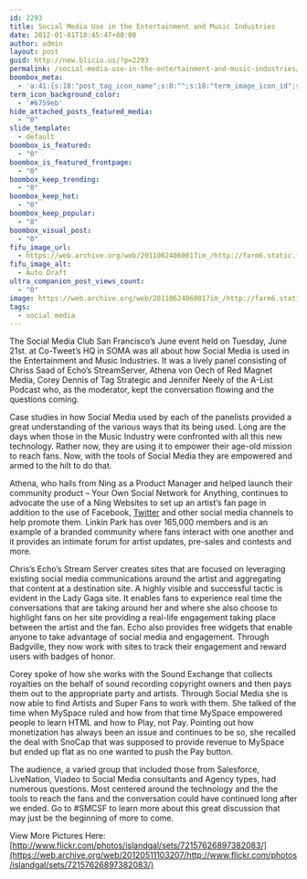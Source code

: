 ```yaml
---
id: 2293
title: Social Media Use in the Entertainment and Music Industries
date: 2012-01-01T18:45:47+00:00
author: admin
layout: post
guid: http://new.blicio.us/?p=2293
permalink: /social-media-use-in-the-entertainment-and-music-industries/
boombox_meta:
  - 'a:41:{s:18:"post_tag_icon_name";s:0:"";s:18:"term_image_icon_id";s:0:"";s:26:"term_icon_background_color";s:7:"#6759eb";s:34:"hide_attached_posts_featured_media";i:0;s:16:"title_area_style";s:7:"inherit";s:31:"title_area_background_container";s:7:"inherit";s:21:"title_area_text_color";s:0:"";s:19:"title_area_bg_color";s:0:"";s:25:"title_area_gradient_color";s:0:"";s:32:"title_area_bg_gradient_direction";s:3:"top";s:27:"title_area_background_image";s:0:"";s:32:"title_area_background_image_size";s:4:"auto";s:36:"title_area_background_image_position";s:6:"center";s:34:"title_area_background_image_repeat";s:9:"repeat-no";s:27:"boombox_hide_featured_image";s:10:"customizer";s:14:"boombox_layout";s:7:"inherit";s:16:"boombox_template";s:6:"style1";s:20:"boombox_sidebar_type";s:13:"1-sidebar-1_3";s:27:"boombox_sidebar_orientation";s:5:"right";s:17:"boombox_video_url";s:0:"";s:30:"boombox_article_source_heading";N;s:26:"boombox_article_source_url";s:0:"";s:28:"boombox_article_source_label";s:0:"";s:29:"boombox_article_source_follow";s:8:"nofollow";s:29:"boombox_article_source_target";i:0;s:27:"boombox_article_via_heading";N;s:23:"boombox_article_via_url";s:0:"";s:25:"boombox_article_via_label";s:0:"";s:26:"boombox_article_via_follow";s:8:"nofollow";s:26:"boombox_article_via_target";i:0;s:26:"boombox_post_regular_price";s:0:"";s:27:"boombox_post_discount_price";s:0:"";s:27:"boombox_post_affiliate_link";s:0:"";s:44:"boombox_post_affiliate_link_use_as_post_link";i:0;s:19:"boombox_is_featured";i:0;s:29:"boombox_is_featured_frontpage";i:0;s:21:"boombox_keep_trending";i:0;s:16:"boombox_keep_hot";i:0;s:20:"boombox_keep_popular";i:0;s:19:"boombox_visual_post";i:0;s:20:"boombox_post_gallery";s:0:"";}'
term_icon_background_color:
  - '#6759eb'
hide_attached_posts_featured_media:
  - "0"
slide_template:
  - default
boombox_is_featured:
  - "0"
boombox_is_featured_frontpage:
  - "0"
boombox_keep_trending:
  - "0"
boombox_keep_hot:
  - "0"
boombox_keep_popular:
  - "0"
boombox_visual_post:
  - "0"
fifu_image_url:
  - https://web.archive.org/web/20110624060017im_/http://farm6.static.flickr.com/5148/5860430516_8308b1c711.jpg
fifu_image_alt:
  - Auto Draft
ultra_companion_post_views_count:
  - "0"
image: https://web.archive.org/web/20110624060017im_/http://farm6.static.flickr.com/5148/5860430516_8308b1c711.jpg
tags:
  - social media
---
```

The Social Media Club San Francisco’s June event held on Tuesday, June 21st. at Co-Tweet’s HQ in SOMA was all about how Social Media is used in the Entertainment and Music Industries. It was a lively panel consisting of Chriss Saad of Echo’s StreamServer, Athena von Oech of Red Magnet Media, Corey Dennis of Tag Strategic and Jennifer Neely of the A-List Podcast who, as the moderator, kept the conversation flowing and the questions coming.

Case studies in how Social Media used by each of the panelists provided a great understanding of the various ways that its being used. Long are the days when those in the Music Industry were confronted with all this new technology. Rather now, they are using it to empower their age-old mission to reach fans. Now, with the tools of Social Media they are empowered and armed to the hilt to do that.

Athena, who hails from Ning as a Product Manager and helped launch their community product – Your Own Social Network for Anything, continues to advocate the use of a Ning Websites to set up an artist’s fan page in addition to the use of Facebook, [Twitter](https://new.blicio.us/how-to-promote-your-startup-using-twitter/) and other social media channels to help promote them. Linkin Park has over 165,000 members and is an example of a branded community where fans interact with one another and it provides an intimate forum for artist updates, pre-sales and contests and more.

Chris’s Echo’s Stream Server creates sites that are focused on leveraging existing social media communications around the artist and aggregating that content at a destination site. A highly visible and successful tactic is evident in the Lady Gaga site. It enables fans to experience real time the conversations that are taking around her and where she also choose to highlight fans on her site providing a real-life engagement taking place between the artist and the fan. Echo also provides free widgets that enable anyone to take advantage of social media and engagement. Through Badgville, they now work with sites to track their engagement and reward users with badges of honor.

Corey spoke of how she works with the Sound Exchange that collects royalties on the behalf of sound recording copyright owners and then pays them out to the appropriate party and artists. Through Social Media she is now able to find Artists and Super Fans to work with them. She talked of the time when MySpace ruled and how from that time MySpace empowered people to learn HTML and how to Play, not Pay. Pointing out how monetization has always been an issue and continues to be so, she recalled the deal with SnoCap that was supposed to provide revenue to MySpace but ended up flat as no one wanted to push the Pay button.

The audience, a varied group that included those from Salesforce, LiveNation, Viadeo to Social Media consultants and Agency types, had numerous questions. Most centered around the technology and the the tools to reach the fans and the conversation could have continued long after we ended. Go to #SMCSF to learn more about this great discussion that may just be the beginning of more to come. 

View More Pictures Here: [http://www.flickr.com/photos/islandgal/sets/72157626897382083/](https://web.archive.org/web/20120511103207/http://www.flickr.com/photos/islandgal/sets/72157626897382083/)